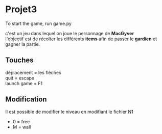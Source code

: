 # Projet3

To start the game, run game.py  

c'est un jeu dans lequel on joue le personnage de __MacGyver__  
l'objectif est de récolter les différents __items__ afin de passer le __gardien__ et gagner la partie.

## Touches

déplacement = les flêches  
quit = escape  
launch game = F1  

## Modification
Il est possible de modifier le niveau en modifiant le fichier N1  
* 0 = free  
* M = wall
